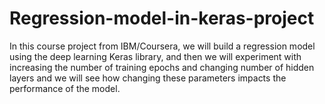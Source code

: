 # Regression-model-in-keras-project

In this course project from IBM/Coursera, we will build a regression model using the deep learning Keras library,
and then we will experiment with increasing the number of training epochs and
changing number of hidden layers and we will see how changing these parameters impacts the performance of the model.
